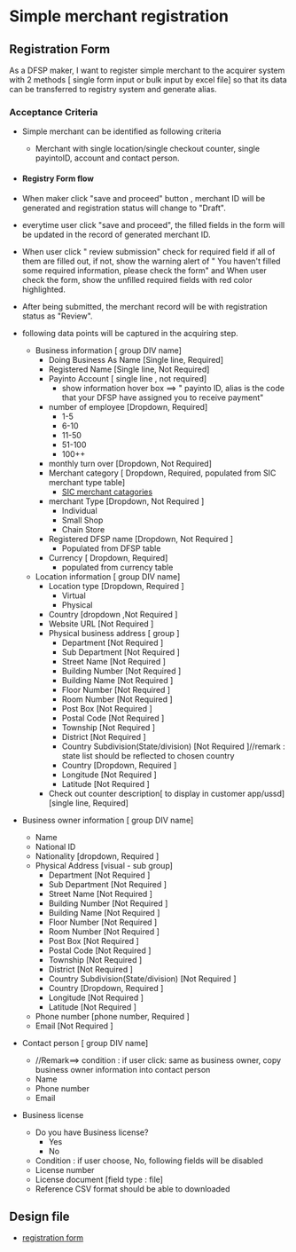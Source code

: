 # Simple merchant registration 
## Registration Form 
As a DFSP maker, I want to register simple merchant to the acquirer system with 2 methods [ single form input or bulk input by excel file] so that its data can be transferred to registry system and generate alias. 

### Acceptance Criteria

* Simple merchant can be identified as following criteria
    * Merchant with single location/single checkout counter, single payintoID, account and contact person. 

* #### Registry Form flow

* When maker click "save and proceed" button , merchant ID will be generated and registration status will change to "Draft".
* everytime user click "save and proceed", the filled fields in the form will be updated in the record of generated merchant ID.
* When user click " review submission" check for required field if all of them are filled out, if not, show the warning alert of " You haven't filled some required information, please check the form" and When user check the form, show the unfilled required fields with red color highlighted. 
* After being submitted, the merchant record will be with registration status as "Review".  

* following data points will be captured in the acquiring step.

    * Business information  [ group DIV name]
        * Doing Business As Name  [Single line, Required]
        * Registered Name [Single line, Not Required]
        * Payinto Account [ single line , not required]
            * show information hover box ==> " payinto ID, alias is the code that your DFSP have assigned you to receive payment"
        * number of employee [Dropdown, Required]
            * 1-5 
            * 6-10 
            * 11-50 
            * 51-100 
            * 100++ 
        * monthly turn over [Dropdown, Not Required]
        * Merchant category  [ Dropdown, Required, populated from SIC merchant type table] 
            * [SIC merchant catagories](https://resources.companieshouse.gov.uk/sic/)
        * merchant Type [Dropdown, Not Required ]
            * Individual
            * Small Shop
            * Chain Store
        * Registered DFSP name [Dropdown, Not Required ] 
            * Populated from DFSP table
        * Currency [ Dropdown, Required]
            * populated from currency table
    * Location information [ group DIV name]
        * Location type  [Dropdown, Required ] 
            * Virtual  
            * Physical  
        * Country [dropdown ,Not Required ]  
        * Website URL [Not Required ] 
        * Physical business address [ group ]
            * Department [Not Required ]
            * Sub Department [Not Required ]
            * Street Name [Not Required ]
            * Building Number [Not Required ]
            * Building Name [Not Required ]
            * Floor Number [Not Required ]
            * Room Number [Not Required ]
            * Post Box [Not Required ]
            * Postal Code [Not Required ]
            * Township [Not Required ]
            * District [Not Required ]
            * Country Subdivision(State/division) [Not Required ]//remark : state list should be reflected to chosen country 
            * Country  [Dropdown, Required ]
            * Longitude [Not Required ]
            * Latitude [Not Required ]
        * Check out counter description[ to display in customer app/ussd] [single line, Required]
* Business owner information [ group DIV name]
    * Name  
    * National ID  
    * Nationality [dropdown, Required ] 
    * Physical Address  [visual - sub group]
        * Department [Not Required ]
        * Sub Department [Not Required ]
        * Street Name [Not Required ]
        * Building Number [Not Required ]
        * Building Name [Not Required ]
        * Floor Number [Not Required ]
        * Room Number [Not Required ]
        * Post Box [Not Required ]
        * Postal Code [Not Required ]
        * Township [Not Required ]
        * District [Not Required ]
        * Country Subdivision(State/division) [Not Required ]
        * Country  [Dropdown, Required ]
        * Longitude [Not Required ]
        * Latitude [Not Required ]
    * Phone number [phone number, Required ]
    * Email [Not Required ] 
* Contact person  [ group DIV name]
    * //Remark==> condition : if user click: same as business owner, copy business owner information into contact person 
    * Name  
    * Phone number 
    * Email  
* Business license 
    * Do you have Business license? 
        * Yes  
        * No 
    * Condition : if user choose, No, following fields will be disabled 
    * License number 
    * License document [field type : file] 
    * Reference CSV format should be able to downloaded  

## Design file 
* [registration form](https://www.figma.com/proto/sEFusJJ4pQedgXvfRixE7b/Merchant-Registry-Prototype?page-id=1435%3A7881&type=design&node-id=1435-15900&viewport=528%2C298%2C0.35&t=3AEfehrhNBILWl7q-1&scaling=scale-down&starting-point-node-id=1517%3A10353&show-proto-sidebar=1&mode=design)

